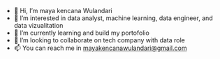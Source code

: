- 👋 Hi, I’m maya kencana Wulandari
- 👀 I’m interested in data analyst, machine learning, data engineer, and data vizualitation
- 🌱 I’m currently learning and build my portofolio
- 💞️ I’m looking to collaborate on tech company with data role
- 📫 You can reach me in mayakencanawulandari@gmail.com

<!---
mayakencana/mayakencana is a ✨ special ✨ repository because its `README.md` (this file) appears on your GitHub profile.
You can click the Preview link to take a look at your changes.
--->
